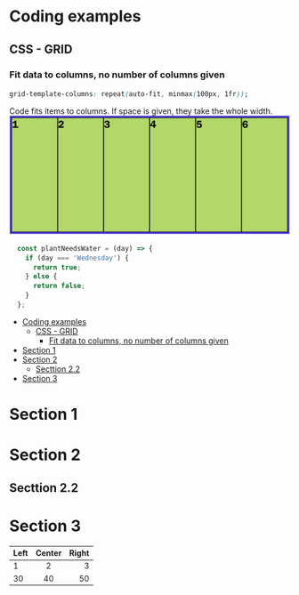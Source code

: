 # Coding examples


## CSS - GRID

### Fit data to columns, no number of columns given

```css
grid-template-columns: repeat(auto-fit, minmax(100px, 1fr));
```
Code fits items to columns. If space is given, they take the whole width.
![Image of Yaktocat](images/css-grid-autofit-3.png)
 

```javascript
  const plantNeedsWater = (day) => {
    if (day === 'Wednesday') {
      return true;
    } else {
      return false; 
    }
  };
```
- [Coding examples](#coding-examples)
  - [CSS - GRID](#css---grid)
    - [Fit data to columns, no number of columns given](#fit-data-to-columns-no-number-of-columns-given)
- [Section 1](#section-1)
- [Section 2](#section-2)
  - [Secttion 2.2](#secttion-22)
- [Section 3](#section-3)

# Section 1

# Section 2

## Secttion 2.2

# Section 3

| Left | Center | Right |
| :--- | :----: | ----: |
| 1    |   2    |     3 |
| 30   |   40   |    50 |
